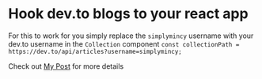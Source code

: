 # Hook dev.to blogs to your react app

For this to work for you simply replace the `simplymincy` username with your dev.to username in the `Collection` component `const collectionPath = https://dev.to/api/articles?username=simplymincy;`

Check out [My Post](https://dev.to/simplymincy/connect-devto-blogs-to-your-react-app-3bk3) for more details

